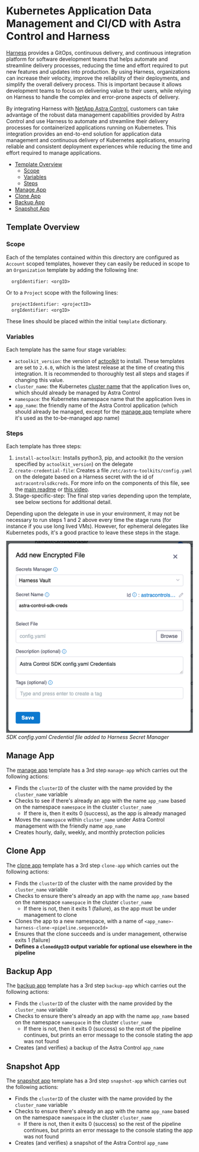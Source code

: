 # Kubernetes Application Data Management and CI/CD with Astra Control and Harness

[Harness](https://www.harness.io/) provides a GitOps, continuous delivery, and continuous integration platform for software development teams that helps automate and streamline delivery processes, reducing the time and effort required to put new features and updates into production. By using Harness, organizations can increase their velocity, improve the reliability of their deployments, and simplify the overall delivery process. This is important because it allows development teams to focus on delivering value to their users, while relying on Harness to handle the complex and error-prone aspects of delivery.

By integrating Harness with [NetApp Astra Control](https://cloud.netapp.com/astra), customers can take advantage of the robust data management capabilities provided by Astra Control and use Harness to automate and streamline their delivery processes for containerized applications running on Kubernetes. This integration provides an end-to-end solution for application data management and continuous delivery of Kubernetes applications, ensuring reliable and consistent deployment experiences while reducing the time and effort required to manage applications.

* [Template Overview](#template-overview)
  * [Scope](#scope)
  * [Variables](#variables)
  * [Steps](#steps)
* [Manage App](#manage-app)
* [Clone App](#clone-app)
* [Backup App](#backup-app)
* [Snapshot App](#snapshot-app)

## Template Overview

### Scope

Each of the templates contained within this directory are configured as `Account` scoped templates, however they can easily be reduced in scope to an `Organization` template by adding the following line:

```text
  orgIdentifier: <orgID>
```

Or to a `Project` scope with the following lines:

```text
  projectIdentifier: <projectID>
  orgIdentifier: <orgID>
```

These lines should be placed within the initial `template` dictionary.

### Variables

Each template has the same four stage variables:

* `actoolkit_version`: the version of [actoolkit](https://pypi.org/project/actoolkit/) to install. These templates are set to `2.6.0`, which is the latest release at the time of creating this integration. It is recommended to thoroughly test all steps and stages if changing this value.
* `cluster_name`: the Kubernetes [cluster name](../../docs/toolkit/list/README.md#clusters) that the application lives on, which should already be managed by Astra Control
* `namespace`: the Kubernetes namespace name that the application lives in
* `app_name`: the friendly name of the Astra Control application (which should already be managed, except for the [manage app](#manage-app) template where it's used as the to-be-managed app name)

### Steps

Each template has three steps:

1. `install-actoolkit`: Installs python3, pip, and actoolkit (to the version specified by `actoolkit_version`) on the delegate
1. `create-credential-file`: Creates a file `/etc/astra-toolkits/config.yaml` on the delegate based on a Harness secret with the id of `astracontrolsdkcreds`. For more info on the components of this file, see the [main readme](../../README.md#authentication) or [this video](https://www.youtube.com/watch?v=o-q-q_41A5A).
1. Stage-specific-step: The final step varies depending upon the template, see below sections for additional detail.

Depending upon the delegate in use in your environment, it may not be necessary to run steps 1 and 2 above every time the stage runs (for instance if you use long lived VMs). However, for ephemeral delegates like Kubernetes pods, it's a good practice to leave these steps in the stage.

![SDK config.yaml Credential file added to Harness Secret Manager](images/01-credentials-harness-secret-file.png)
\
_SDK config.yaml Credential file added to Harness Secret Manager_

## Manage App

The [manage app](./astra-manage-app.yaml) template has a 3rd step `manage-app` which carries out the following actions:

* Finds the `clusterID` of the cluster with the name provided by the `cluster_name` variable
* Checks to see if there's already an app with the name `app_name` based on the namespace `namespace` in the cluster `cluster_name`
  * If there is, then it exits 0 (success), as the app is already managed
* Moves the `namespace` within `cluster_name` under Astra Control management with the friendly name `app_name`
* Creates hourly, daily, weekly, and monthly protection policies

## Clone App

The [clone app](./astra-clone-app.yaml) template has a 3rd step `clone-app` which carries out the following actions:

* Finds the `clusterID` of the cluster with the name provided by the `cluster_name` variable
* Checks to ensure there's already an app with the name `app_name` based on the namespace `namespace` in the cluster `cluster_name`
  * If there is not, then it exits 1 (failure), as the app must be under management to clone
* Clones the app to a new namespace, with a name of `<app_name>-harness-clone-<pipeline.sequenceId>`
* Ensures that the clone succeeds and is under management, otherwise exits 1 (failure)
* **Defines a `clonedAppID` output variable for optional use elsewhere in the pipeline**

## Backup App

The [backup app](./astra-backup-app.yaml) template has a 3rd step `backup-app` which carries out the following actions:

* Finds the `clusterID` of the cluster with the name provided by the `cluster_name` variable
* Checks to ensure there's already an app with the name `app_name` based on the namespace `namespace` in the cluster `cluster_name`
  * If there is not, then it exits 0 (success) so the rest of the pipeline continues, but prints an error message to the console stating the app was not found
* Creates (and verifies) a backup of the Astra Control `app_name`

## Snapshot App

The [snapshot app](./astra-snapshot-app.yaml) template has a 3rd step `snapshot-app` which carries out the following actions:

* Finds the `clusterID` of the cluster with the name provided by the `cluster_name` variable
* Checks to ensure there's already an app with the name `app_name` based on the namespace `namespace` in the cluster `cluster_name`
  * If there is not, then it exits 0 (success) so the rest of the pipeline continues, but prints an error message to the console stating the app was not found
* Creates (and verifies) a snapshot of the Astra Control `app_name`
